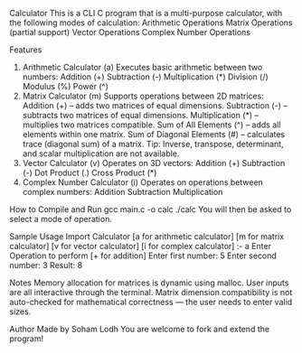 Calculator
This is a CLI C program that is a multi-purpose calculator, with the following modes of calculation:
Arithmetic Operations
Matrix Operations (partial support)
Vector Operations
Complex Number Operations

Features
1. Arithmetic Calculator (a)
Executes basic arithmetic between two numbers:
Addition (+)
Subtraction (-)
Multiplication (*)
Division (/)
Modulus (%)
Power (^)
2. Matrix Calculator (m)
Supports operations between 2D matrices:
Addition (+) – adds two matrices of equal dimensions.
Subtraction (-) – subtracts two matrices of equal dimensions.
Multiplication (*) – multiplies two matrices compatible.
Sum of All Elements (^) – adds all elements within one matrix.
Sum of Diagonal Elements (#) – calculates trace (diagonal sum) of a matrix.
Tip: Inverse, transpose, determinant, and scalar multiplication are not available.
3. Vector Calculator (v)
Operates on 3D vectors:
Addition (+)
Subtraction (-)
Dot Product (.)
Cross Product (*)
4. Complex Number Calculator (i)
Operates on operations between complex numbers:
Addition
Subtraction
Multiplication

How to Compile and Run
gcc main.c -o calc
./calc
You will then be asked to select a mode of operation.

Sample Usage
Import Calculator
[a for arithmetic calculator]
[m for matrix calculator]
[v for vector calculator]
[i for complex calculator]
:- a
Enter Operation to perform
[+ for addition]
Enter first number: 5
Enter second number: 3
Result: 8

Notes
Memory allocation for matrices is dynamic using malloc.
User inputs are all interactive through the terminal.
Matrix dimension compatibility is not auto-checked for mathematical correctness — the user needs to enter valid sizes.

Author
Made by Soham Lodh
You are welcome to fork and extend the program!

